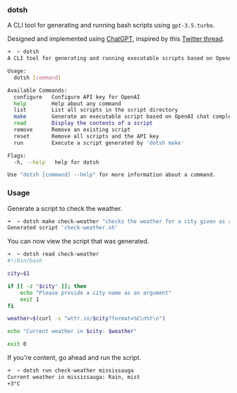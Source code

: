 ### dotsh

A CLI tool for generating and running bash scripts using `gpt-3.5.turbo`.

Designed and implemented using [ChatGPT](https://chat.openai.com), inspired by this [Twitter thread](https://twitter.com/ken_wheeler/status/1639235612166201346).

```sh
➜  ~ dotsh
A CLI tool for generating and running executable scripts based on OpenAI chat completion

Usage:
  dotsh [command]

Available Commands:
  configure   Configure API key for OpenAI
  help        Help about any command
  list        List all scripts in the script directory
  make        Generate an executable script based on OpenAI chat completion
  read        Display the contents of a script
  remove      Remove an existing script
  reset       Remove all scripts and the API key
  run         Execute a script generated by 'dotsh make'

Flags:
  -h, --help   help for dotsh

Use "dotsh [command] --help" for more information about a command.
```

### Usage

Generate a script to check the weather.

```sh
➜  ~ dotsh make check-weather "checks the weather for a city given as an argument using wttr.in"
Generated script 'check-weather.sh'
```

You can now view the script that was generated.

```sh
➜  ~ dotsh read check-weather
#!/bin/bash

city=$1

if [[ -z "$city" ]]; then
    echo "Please provide a city name as an argument"
    exit 1
fi

weather=$(curl -s "wttr.in/$city?format=%C\n%t\n")

echo "Current weather in $city: $weather"

exit 0
```

If you're content, go ahead and run the script.

```sh
➜  ~ dotsh run check-weather mississauga
Current weather in mississauga: Rain, mist
+3°C
```
